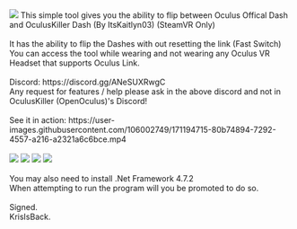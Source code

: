 <img src="https://raw.githubusercontent.com/KrisIsBackAU/Oculus-VR-Dash-Manager/master/Main.PNG" />
This simple tool gives you the ability to flip between Oculus Offical Dash and OculusKiller Dash (By ItsKaitlyn03)  (SteamVR Only)
<br><br>
It has the ability to flip the Dashes with out resetting the link (Fast Switch)<br>
You can access the tool while wearing and not wearing any Oculus VR Headset that supports Oculus Link.<br>
<br>
Discord: https://discord.gg/ANeSUXRwgC<br>
Any request for features / help please ask in the above discord and not in OculusKiller (OpenOculus)'s Discord!<br>
<br>
See it in action:
https://user-images.githubusercontent.com/106002749/171194715-80b74894-7292-4557-a216-a2321a6c6bce.mp4
<br>
<br>
<img src="https://raw.githubusercontent.com/KrisIsBackAU/Oculus-VR-Dash-Manager/master/Diagnostics.PNG" />
<img src="https://raw.githubusercontent.com/KrisIsBackAU/Oculus-VR-Dash-Manager/master/Settings.PNG" />
<img src="https://raw.githubusercontent.com/KrisIsBackAU/Oculus-VR-Dash-Manager/master/Service Control.PNG" />
<img src="https://raw.githubusercontent.com/KrisIsBackAU/Oculus-VR-Dash-Manager/master/Update Checker.PNG" />
<br><br>
You may also need to install .Net Framework 4.7.2<br>
When attempting to run the program will you be promoted to do so.<br>
<br>
Signed.<br>
KrisIsBack.<br>







